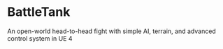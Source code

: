 # BattleTank

An open-world head-to-head fight with simple AI, terrain, and advanced control system in UE 4
